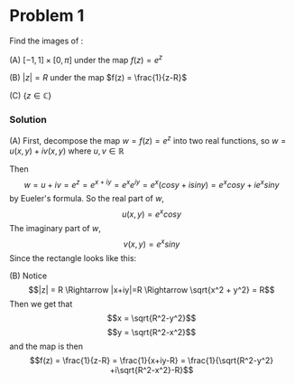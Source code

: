 # Problem 1
Find the images of :

(A) $[-1,1]\times[0,\pi]$ under the map $f(z)=e^z$

(B) $|z|=R$ under the map $f(z) = \frac{1}{z-R}$

(C) {$z \in \mathbb{C}$}



### Solution

(A) First, decompose the map $w = f(z) = e^z$ into two real functions, so $w = u(x,y)+iv(x,y)$ where $u,v \in \mathbb{R}$ 

Then $$w = u+iv = e^{z} = e^{x+iy} = e^xe^{iy} = e^x(cosy+isiny) = e^xcosy + ie^xsiny$$ by Eueler's formula. 
So the real part of $w$, $$u(x,y)=e^xcosy$$
The imaginary part of $w$, $$v(x,y)=e^xsiny$$
Since the rectangle looks like this:

(B) Notice $$|z| = R \Rightarrow |x+iy|=R \Rightarrow \sqrt{x^2 + y^2} = R$$ Then we get that $$x = \sqrt{R^2-y^2}$$ $$y = \sqrt{R^2-x^2}$$
and the map is then $$f(z) = \frac{1}{z-R} = \frac{1}{x+iy-R} = \frac{1}{\sqrt{R^2-y^2} +i\sqrt{R^2-x^2}-R}$$
